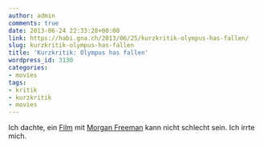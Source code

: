 ```yaml
---
author: admin
comments: true
date: 2013-06-24 22:33:28+00:00
link: https://habi.gna.ch/2013/06/25/kurzkritik-olympus-has-fallen/
slug: kurzkritik-olympus-has-fallen
title: 'Kurzkritik: Olympus has fallen'
wordpress_id: 3130
categories:
- movies
tags:
- kritik
- kurzkritik
- movies
---
```


Ich dachte, ein [Film](https://imdb.com/title/tt2302755/) mit [Morgan Freeman](https://imdb.com/name/nm0000151/) kann nicht schlecht sein.
Ich irrte mich.
